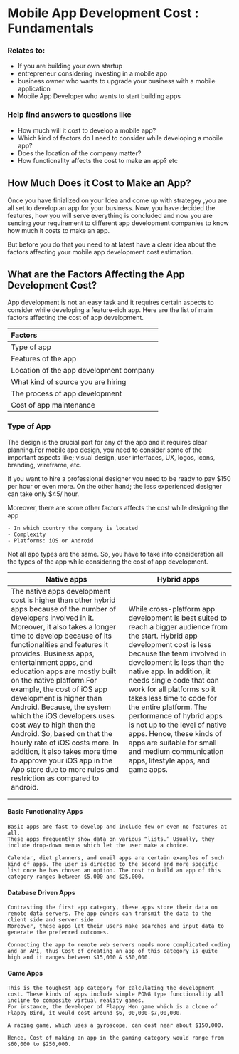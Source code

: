 
# Mobile App Development Cost : Fundamentals 

### Relates to:
- If you are building your own startup
- entrepreneur considering investing in a mobile app
- business owner who wants to upgrade your business with a mobile application
- Mobile App Developer who wants to start building apps


### Help find answers to questions like
- How much will it cost to develop a mobile app?
- Which kind of factors do I need to consider while developing a mobile app?
- Does the location of the company matter?
- How functionality affects the cost to make an app? etc

## How Much Does it Cost to Make an App?
Once you have finialized on your Idea and come up with strategey ,you are all set to develop an app for your business.
Now, you have decided the features, how you will serve everything is concluded and now you are sending your requirement to different app development companies to know how much it costs to make an app.

But before you do that you need to at latest have a clear idea about the factors affecting your mobile app development cost estimation.

## What are the Factors Affecting the App Development Cost?
App development is not an easy task and it requires certain aspects to consider while developing a feature-rich app. Here are the list of main factors affecting the cost of app development.

|Factors | 
| :---|
|Type of app|
|Features of the app|
|Location of the app development company|
|What kind of source you are hiring|
|The process of app development|
|Cost of app maintenance|

### Type of App
The design is the crucial part for any of the app and it requires clear planning.For mobile app design, you need to consider some of the important aspects like; visual design, user interfaces, UX, logos, icons, branding, wireframe, etc.

If you want to hire a professional designer you need to be ready to pay $150 per hour or even more. On the other hand; the less experienced designer can take only $45/ hour.

Moreover, there are some other factors affects the cost while designing the app

    - In which country the company is located
    - Complexity
    - Platforms: iOS or Android
    

Not all app types are the same. So, you have to take into consideration all the types of the app while considering the cost of app development.

| Native apps     | Hybrid apps |
| ---      | ---       |
| The native apps development cost is higher than other hybrid apps because of the number of developers involved in it. Moreover, it also takes a longer time to develop because of its functionalities and features it provides. Business apps, entertainment apps, and education apps are mostly built on the native platform.For example, the cost of iOS app development is higher than Android.  Because, the system which the iOS developers uses cost way to high then the Android.  So, based on that the hourly rate of iOS costs more. In addition, it also takes more time to approve your iOS app in the App store due to more rules and restriction as compared to android.|    While cross-platform app development is best suited to reach a bigger audience from the start. Hybrid app development cost is less because the team involved in development is less than the native app. In addition, it needs single code that can work for all platforms so it takes less time to code for the entire platform. The performance of hybrid apps is not up to the level of native apps. Hence, these kinds of apps are suitable for small and medium communication apps, lifestyle apps, and game apps.|
|||
|||

#### Basic Functionality Apps
    Basic apps are fast to develop and include few or even no features at all.
    These apps frequently show data on various “lists.” Usually, they include drop-down menus which let the user make a choice.

    Calendar, diet planners, and email apps are certain examples of such kind of apps. The user is directed to the second and more specific list once he has chosen an option. The cost to build an app of this category ranges between $5,000 and $25,000.

#### Database Driven Apps
    Contrasting the first app category, these apps store their data on remote data servers. The app owners can transmit the data to the client side and server side.
    Moreover, these apps let their users make searches and input data to generate the preferred outcomes.

    Connecting the app to remote web servers needs more complicated coding and an API, thus Cost of creating an app of this category is quite high and it ranges between $15,000 & $50,000.

#### Game Apps
    This is the toughest app category for calculating the development cost. These kinds of apps include simple PONG type functionality all incline to composite virtual reality games.
    For instance, the developer of Flappy Hen game which is a clone of Flappy Bird, it would cost around $6, 00,000-$7,00,000.

    A racing game, which uses a gyroscope, can cost near about $150,000.

    Hence, Cost of making an app in the gaming category would range from $60,000 to $250,000.
  
